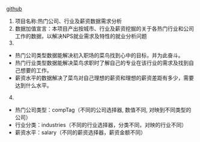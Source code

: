 [github](https://github.com/SuThomas/data-mining/tree/master/week6)
1. 项目名称:热门公司、行业及薪资数据需求分析
2. 数据加值宣言：本项目产出按城市、行业及薪资挖掘的关于各热门行业和公司工作的数据，以解决NPS就业需求及特性的就业分析问题
3. 
* 热门公司类型数据能解决初入职场的菜鸟找到心中的目标，并为此奋斗。
* 热门行业类型数据能解决菜鸟求职时了解自己的专业在该行业的需求及找到自己想要的工作。
* 薪资水平的数据解决了菜鸟对自己理想的薪资和理想的薪资差距有多少，需要达到什么水平。
4. 
* 热门公司类型：compTag（不同的公司选择器, 数值不同, 对映到不同类型的公司）
* 行业分类：industries（不同的行业选择器，分类不同，对映的行业不同）
* 薪资水平：salary（不同的薪资选择器，薪资金额不同）
